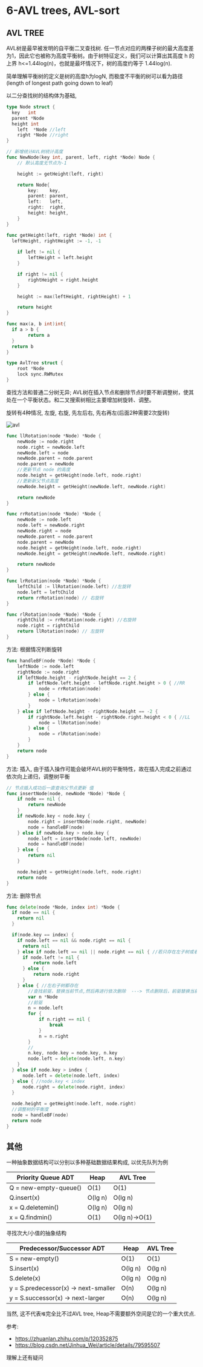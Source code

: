 # 6-AVL trees, AVL-sort

## AVL TREE

AVL树是最早被发明的自平衡二叉查找树. 任一节点对应的两棵子树的最大高度差为1，因此它也被称为高度平衡树。由于树特征定义，我们可以计算出其高度 h 的上界 h<=1.44log(n)，也就是最坏情况下，树的高度约等于 1.44log(n).

简单理解平衡树的定义是树的高度h为logN, 而极度不平衡的树可以看为路径(length of longest path going down to leaf)

以二分查找树的结构体为基础,
~~~go
type Node struct {
  key   int
  parent *Node
  height int
	left  *Node //left
	right *Node //right
}

// 新增统计AVL树统计高度
func NewNode(key int, parent, left, right *Node) Node {
	// 默认高度无节点为-1

	height := getHeight(left, right)

	return Node{
		key:    key,
		parent: parent,
		left:   left,
		right:  right,
		height: height,
	}
}

func getHeight(left, right *Node) int {
  leftHeight, rightHeight := -1, -1
  
	if left != nil {
		leftHeight = left.height
	}

	if right != nil {
		rightHeight = right.height
	}

	height := max(leftHeight, rightHeight) + 1

	return height
}

func max(a, b int)int{
  if a > b {
		return a
  }
  return b
}

type AvlTree struct {
    root *Node
    lock sync.RWMutex
}
~~~

查找方法和普通二分树无异; AVL树在插入节点和删除节点时要不断调整树，使其处在一个平衡状态。和二叉搜索树相比主要增加树旋转、调整。

旋转有4种情况, 左旋, 右旋, 先左后右, 先右再左(后面2种需要2次旋转)

![avl]("~@assets/50/avl.png")

~~~go
func llRotation(node *Node) *Node {
    newNode := node.right
    node.right = newNode.left
    newNode.left = node
    newNode.parent = node.parent
    node.parent = newNode
    //更新节点 node 的高度
    node.height = getHeight(node.left, node.right)
    //更新新父节点高度
    newNode.height = getHeight(newNode.left, newNode.right)

    return newNode
}

func rrRotation(node *Node) *Node {
    newNode := node.left
    node.left = newNode.right
    newNode.right = node
    newNode.parent = node.parent
    node.parent = newNode
    node.height = getHeight(node.left, node.right)
    newNode.height = getHeight(newNode.left, newNode.right)

    return newNode
}

func lrRotation(node *Node) *Node {
    leftChild := llRotation(node.left) //左旋转
    node.left = leftChild
    return rrRotation(node) // 右旋转
}

func rlRotation(node *Node) *Node {
    rightChild := rrRotation(node.right) //右旋转
    node.right = rightChild
    return llRotation(node) // 左旋转
}
~~~

方法: 根据情况判断旋转
~~~go
func handleBF(node *Node) *Node {
    leftNode := node.left
    rightNode := node.right
    if leftNode.height - rightNode.height == 2 {
        if leftNode.left.height - leftNode.right.height > 0 { //RR
            node = rrRotation(node)
        } else {
            node = lrRotation(node)
        }
    } else if leftNode.height - rightNode.height == -2 {
        if rightNode.left.height - rightNode.right.height < 0 { //LL
            node = llRotation(node)
        } else {
            node = rlRotation(node)
        }
    }
    return node
}
~~~

方法: 插入, 由于插入操作可能会破坏AVL树的平衡特性，故在插入完成之前通过依次向上递归，调整树平衡
~~~go
// 节点插入成功后一直查询父节点更新 值
func insertNode(node, newNode *Node) *Node {
	if node == nil {
		return newNode
	}
	if newNode.key < node.key {
		node.right = insertNode(node.right, newNode)
		node = handleBF(node)
	} else if newNode.key > node.key {
		node.left = insertNode(node.left, newNode)
		node = handleBF(node)
	} else {
		return nil
	}

	node.height = getHeight(node.left, node.right)
	return node
}
~~~

方法: 删除节点
~~~go
func delete(node *Node, index int) *Node {
  if node == nil {
    return nil
  }

  if(node.key == index) {
    if node.left == nil && node.right == nil {
      return nil
    } else if node.left == nil || node.right == nil { //若只存在左子树或者右子树
      if node.left != nil {
          return node.left
      } else {
          return node.right
      }
    } else { //左右子树都存在
        //查找前驱，替换当前节点,然后再进行依次删除  ---> 节点删除后，前驱替换当前节点 ---> 需遍历到最后，调整平衡度
        var n *Node
        //前驱
        n = node.left
        for {
            if n.right == nil {
                break
            }
            n = n.right
        }
        //
        n.key, node.key = node.key, n.key
        node.left = delete(node.left, n.key)
    }
  } else if node.key > index {
      node.left = delete(node.left, index)
  } else { //node.key < index
      node.right = delete(node.right, index)
  }
  
  node.height = getHeight(node.left, node.right)
  //调整树的平衡度
  node = handleBF(node)
  return node
}

~~~

## 其他

一种抽象数据结构可以分别以多种基础数据结果构成, 以优先队列为例

 **Priority Queue ADT**     | **Heap**  | **AVL Tree**       
----------------------------|-----------|--------------------
 Q = new\-empty\-queue\(\)  | O\(1\)    | O\(1\)             
 Q\.insert\(x\)             | O\(lg n\) | O\(lg n\)          
 x = Q\.deletemin\(\)       | O\(lg n\) | O\(lg n\)          
 x = Q\.findmin\(\)         | O\(1\)    | O\(lg n\)\->O\(1\) 

 寻找次大/小值的抽象结构

  **Predecessor/Successor ADT**          | **Heap**  | **AVL Tree** 
-----------------------------------------|-----------|--------------
 S = new\-empty\(\)                      | O\(1\)    | O\(1\)       
 S\.insert\(x\)                          | O\(lg n\) | O\(lg n\)    
 S\.delete\(x\)                          | O\(lg n\) | O\(lg n\)    
 y = S\.predecessor\(x\) → next\-smaller | O\(n\)    | O\(lg n\)    
 y = S\.successor\(x\) → next\-larger    | O\(n\)    | O\(lg n\)    

 当然, 这不代表`堆`完全比不过AVL tree, Heap不需要额外空间是它的一个重大优点.

 参考:
 - https://zhuanlan.zhihu.com/p/120352875
 - https://blog.csdn.net/Jinhua_Wei/article/details/79595507

 理解上还有疑问
